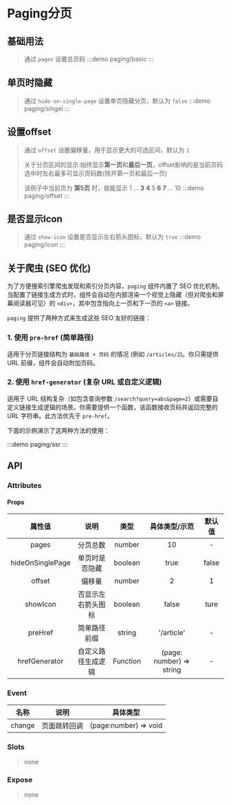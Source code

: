 # Paging分页

## 基础用法
> 通过 `pages` 设置总页码
:::demo paging/basic
:::


## 单页时隐藏
> 通过 `hide-on-single-page` 设置单页隐藏分页，默认为 `false`
:::demo paging/singel
:::


## 设置offset
> 通过 `offset` 设置偏移量，用于显示更大的可选区间，默认为 `1`
>>
> 关于分页区间的显示:始终显示**第一页**和**最后一页**，offset影响的是当前页码选中时左右最多可显示页码数(除开第一页和最后一页)
>>
> 该例子中当前页为 **第5页** 时，就能显示 1 ... **3** **4** 5 **6** **7** ... 10 
:::demo paging/offset
:::


## 是否显示Icon
> 通过 `show-icon` 设置是否显示左右箭头图标，默认为 `true`
:::demo paging/icon
:::

## 关于爬虫 (SEO 优化)

为了方便搜索引擎爬虫发现和索引分页内容，`paging` 组件内置了 SEO 优化机制。当配置了链接生成方式时，组件会自动在内部渲染一个视觉上隐藏（但对爬虫和屏幕阅读器可见）的 `<div>`，其中包含指向上一页和下一页的 `<a>` 链接。

`paging` 提供了两种方式来生成这些 SEO 友好的链接：

### 1. 使用 `pre-href` (简单路径)

适用于分页链接结构为 `基础路径 + 页码` 的情况 (例如 `/articles/2`)。你只需提供 URL 前缀，组件会自动附加页码。

### 2. 使用 `href-generator` (复杂 URL 或自定义逻辑)

适用于 URL 结构复杂（如包含查询参数 `/search?query=abc&page=2`）或需要自定义链接生成逻辑的场景。你需要提供一个函数，该函数接收页码并返回完整的 URL 字符串。此方法优先于 `pre-href`。

下面的示例演示了这两种方法的使用：

:::demo paging/ssr
:::

## API

### Attributes

#### Props
|      属性值      |        说明        |   类型   |      具体类型/示范       | 默认值 |
| :--------------: | :----------------: | :------: | :----------------------: | :----: |
|      pages       |      分页总数      |  number  |            10            |   -    |
| hideOnSinglePage |   单页时是否隐藏   | boolean  |           true           | false  |
|      offset      |       偏移量       |  number  |            2             |   1    |
|     showIcon     | 否显示左右箭头图标 | boolean  |          false           |  ture  |
|     preHref      |    简单路径前缀    |  string  |        '/article'        |   -    |
|  hrefGenerator   | 自定义路径生成逻辑 | Function | (page: number) => string |   -    |



### Event

|  名称  |     说明     |       具体类型        |
| :----: | :----------: | :-------------------: |
| change | 页面跳转回调 | (page:number) => void |
### Slots

> none

### Expose

> none
